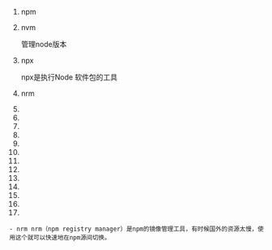 1. npm

2. nvm

   管理node版本

3. npx

   npx是执行Node 软件包的工具
4. nrm 
5. 
6. 
7. 
8. 
9. 
10. 
11. 
12. 
13. 
14. 
15. 
16. 
17. 

    - nrm nrm（npm registry manager）是npm的镜像管理工具，有时候国外的资源太慢，使用这个就可以快速地在npm源间切换。

